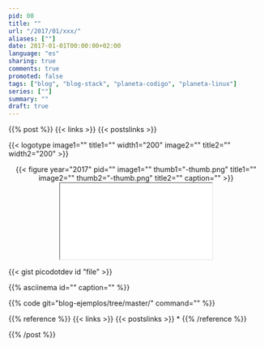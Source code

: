 ```yaml
---
pid: 00
title: ""
url: "/2017/01/xxx/"
aliases: [""]
date: 2017-01-01T00:00:00+02:00
language: "es"
sharing: true
comments: true
promoted: false
tags: ["blog", "blog-stack", "planeta-codigo", "planeta-linux"]
series: [""]
summary: ""
draft: true
---
```


{{% post %}}
{{< links >}}
{{< postslinks >}}

{{< logotype image1="" title1="" width1="200" image2="" title2="" width2="200" >}}

<div class="media" style="text-align: center;">
    {{< figure year="2017" pid=""
        image1="" thumb1="-thumb.png" title1=""
        image2="" thumb2="-thumb.png" title2=""
        caption="" >}}
</div>

<div class="media-amazon" style="text-align: center;">
    <iframe src="&internal=1"></iframe>
</div>

{{< gist picodotdev id "file" >}}

{{% asciinema id="" caption="" %}}

{{% code git="blog-ejemplos/tree/master/" command="" %}}

{{% reference %}}
{{< links >}}
{{< postslinks >}}
*
{{% /reference %}}

{{% /post %}}
